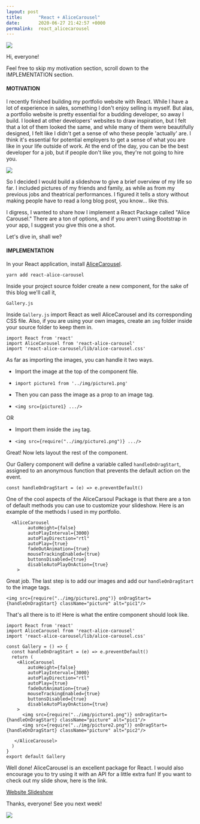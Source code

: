 ```yaml
---
layout: post
title:      "React + AliceCarousel"
date:       2020-06-27 21:42:57 +0000
permalink:  react_alicecarousel
---
```



![](https://media.giphy.com/media/IONcI446NLLTq/giphy.gif)

Hi, everyone!

Feel free to skip my motivation section, scroll down to the IMPLEMENTATION section.

#### MOTIVATION 
I recently finished building my portfolio website with React. While I have a lot of experience in sales, something I don't enjoy selling is myself. But alas, a portfolio website is pretty essential for a budding developer, so away I build. I looked at other developers' websites to draw inspiration, but I felt that a lot of them looked the same, and while many of them were beautifully designed, I felt like I didn't get a sense of who these people 'actually' are. I think it's essential for potential employers to get a sense of what you are like in your life outside of work. At the end of the day, you can be the best developer for a job, but if people don't like you, they're not going to hire you. 

![](https://media.giphy.com/media/UildSjm0vLJZe/giphy.gif)

So I decided I would build a slideshow to give a brief overview of my life so far. I included pictures of my friends and family, as while as from my previous jobs and theatrical performances. I figured it tells a story without making people have to read a long blog post, you know... like this. 

I digress, I wanted to share how I implement a React Package called 
"Alice Carousel." There are a ton of options, and if you aren't using Bootstrap in your app, I suggest you give this one a shot.

Let's dive in, shall we?


#### IMPLEMENTATION

In your React application, install [AliceCarousel](https://github.com/maxmarinich/react-alice-carousel).

`yarn add react-alice-carousel`

Inside your project source folder create a new component, for the sake of this blog we'll call it,

`Gallery.js`

Inside `Gallery.js` import React as well AliceCarousel and its corresponding CSS file. 
Also, if you are using your own images, create an `img` folder inside your source folder to keep them in.  

```
import React from 'react'
import AliceCarousel from 'react-alice-carousel'
import 'react-alice-carousel/lib/alice-carousel.css'
```

As far as importing the images, you can handle it two ways.

* Import the image at the top of the component file. 

* `import picture1 from '../img/picture1.png'`
 
*  Then you can pass the image as a prop to an image tag.
 
*  `<img src={picture1} .../>`

OR

* Import them inside the `img` tag.
 
* `<img src={require("../img/picture1.png")} .../>`

Great! Now lets layout the rest of the component.

Our Gallery component will define a variable called `handleOnDragStart`, assigned to an anonymous function that prevents the default action on the event.

`const handleOnDragStart = (e) => e.preventDefault()`

One of the cool aspects of the AliceCarsoul Package is that there are a ton of default methods you can use to customize your slideshow. Here is an example of the methods I used in my portfolio. 

```
  <AliceCarousel 
        autoHeight={false}
        autoPlayInterval={3000}
        autoPlayDirection="rtl"
        autoPlay={true}
        fadeOutAnimation={true}
        mouseTrackingEnabled={true}
        buttonsDisabled={true}
        disableAutoPlayOnAction={true}
    >
```

Great job. The last step is to add our images and add our `handleOnDragStart` to the image tags. 
```
<img src={require("../img/picture1.png")} onDragStart={handleOnDragStart} className="picture" alt="pic1"/>
```

That's all there is to it! Here is what the entire component should look like.

```
import React from 'react'
import AliceCarousel from 'react-alice-carousel'
import 'react-alice-carousel/lib/alice-carousel.css'

const Gallery = () => {
  const handleOnDragStart = (e) => e.preventDefault()
  return (
    <AliceCarousel 
        autoHeight={false}
        autoPlayInterval={3000}
        autoPlayDirection="rtl"
        autoPlay={true}
        fadeOutAnimation={true}
        mouseTrackingEnabled={true}
        buttonsDisabled={true}
        disableAutoPlayOnAction={true}
    >
	  <img src={require("../img/picture1.png")} onDragStart={handleOnDragStart} className="picture" alt="pic1"/>
      <img src={require("../img/picture2.png")} onDragStart={handleOnDragStart} className="picture" alt="pic2"/>

   </AliceCarousel>
  )
}
export default Gallery
```


Well done! AliceCarousel is an excellent package for React. I would also encourage you to try using it with an API for a little extra fun! If you want to check out my slide show, here is the link. 

[Website Slideshow](https://chriskalfas.com/about)

Thanks, everyone! See you next week!

![](https://media.giphy.com/media/4Ej4ELEyt0Uta/giphy.gif)



